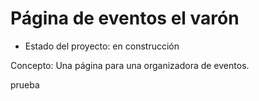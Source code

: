 <h1> Página de eventos el varón</h1>

- Estado del proyecto: en construcción

Concepto:
Una página para una organizadora de eventos. 

prueba
